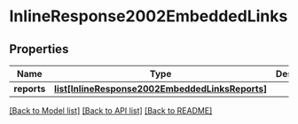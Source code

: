 # InlineResponse2002EmbeddedLinks

## Properties
Name | Type | Description | Notes
------------ | ------------- | ------------- | -------------
**reports** | [**list[InlineResponse2002EmbeddedLinksReports]**](InlineResponse2002EmbeddedLinksReports.md) |  | [optional] 

[[Back to Model list]](../README.md#documentation-for-models) [[Back to API list]](../README.md#documentation-for-api-endpoints) [[Back to README]](../README.md)


